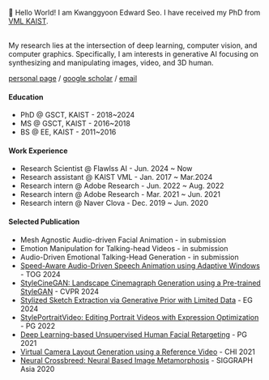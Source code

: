 👋 Hello World! I am Kwanggyoon Edward Seo. I have received my PhD from [VML KAIST](https://vml.kaist.ac.kr). 

<br>
My research lies at the intersection of deep learning, computer vision, and computer graphics. Specifically, I am interests in generative AI focusing on synthesizing and manipulating images, video, and 3D human.
<br>


[personal page](https://seokg.github.io) / [google scholar](https://scholar.google.com/citations?user=AQt43oYAAAAJ&hl=en) / [email](seokg1023@gmail.com)

#### Education
* PhD @ GSCT, KAIST - 2018~2024
* MS @ GSCT, KAIST - 2016~2018
* BS @ EE, KAIST - 2011~2016

#### Work Experience
* Research Scientist @ Flawlss AI - Jun. 2024 ~ Now
* Research assistant @ KAIST VML - Jan. 2017 ~ Mar.2024
* Research intern @ Adobe Research - Jun. 2022 ~ Aug. 2022
* Research intern @ Adobe Research - Mar. 2021 ~ Jun. 2021
* Research intern @ Naver Clova - Dec. 2019 ~ Jun. 2020

#### Selected Publication
* Mesh Agnostic Audio-driven Facial Animation - in submission
* Emotion Manipulation for Talking-head Videos - in submission
* Audio-Driven Emotional Talking-Head Generation - in submission
* [Speed-Aware Audio-Driven Speech Animation using Adaptive Windows](https://www.dropbox.com/scl/fi/72rtneoabk7lara22y1ox/Audio_Driven_Speech_Animation.pdf?rlkey=k4qdv7xz4e9me7dmu52s6uiaf&dl=0) - TOG 2024
* [StyleCineGAN: Landscape Cinemagraph Generation using a Pre-trained StyleGAN](https://jeolpyeoni.github.io/stylecinegan_project) - CVPR 2024
* [Stylized Sketch Extraction via Generative Prior with Limited Data](https://kwanyun.github.io/stylesketch_project/) - EG 2024
* [StylePortraitVideo: Editing Portrait Videos with Expression Optimization](https://style-portrait-video.github.io) - PG 2022
* [Deep Learning-based Unsupervised Human Facial Retargeting](https://www.dropbox.com/scl/fi/yf1nmvftxq2lyeyztitfc/Deep-Learning-Based-Unsupervised-Human-Facial-Retargeting.pdf?rlkey=8p5p1fhue9n2lgjzkj2e8e5oc&dl=0) - PG 2021
* [Virtual Camera Layout Generation using a Reference Video]([https://vml.kaist.ac.kr/main/international/individual/173](https://youtu.be/F4FO_jQ7-N8)) - CHI 2021
* [Neural Crossbreed: Neural Based Image Metamorphosis](https://github.com/sanghunpark/neural_crossbreed) - SIGGRAPH Asia 2020
<!-- ## <img src="https://media.giphy.com/media/iY8CRBdQXODJSCERIr/giphy.gif" width="35"><b> Github Stats </b>
<div align="center">

<a href="https://github.com/0xabdulkhalid/">
  <img src="https://github-readme-stats.vercel.app/api?username=seokg&include_all_commits=true&count_private=true&show_icons=true&line_height=20&title_color=7A7ADB&icon_color=2234AE&text_color=D3D3D3&bg_color=0,000000,130F40" width="450"/>
<!--   <img src="https://github-readme-stats.vercel.app/api/top-langs?username=seokg&show_icons=true&locale=en&layout=compact&line_height=20&title_color=7A7ADB&icon_color=2234AE&text_color=D3D3D3&bg_color=0,000000,130F40" width="375"  alt="0xabdulkhalid"/> -->
<!--   <img src="https://github-readme-stats.vercel.app/api/top-langs/?username=seokg&layout=compact" width="450"/> -->

<!-- </a>
</div>
 --> 
<!-- - 🌱 I’m currently learning ... -->
<!-- - 💞️ I’m looking to collaborate on ... -->
<!-- - 📫 How to reach me .. -->

<!---
seokg/seokg is a ✨ special ✨ repository because its `README.md` (this file) appears on your GitHub profile.
You can click the Preview link to take a look at your changes.
--->
